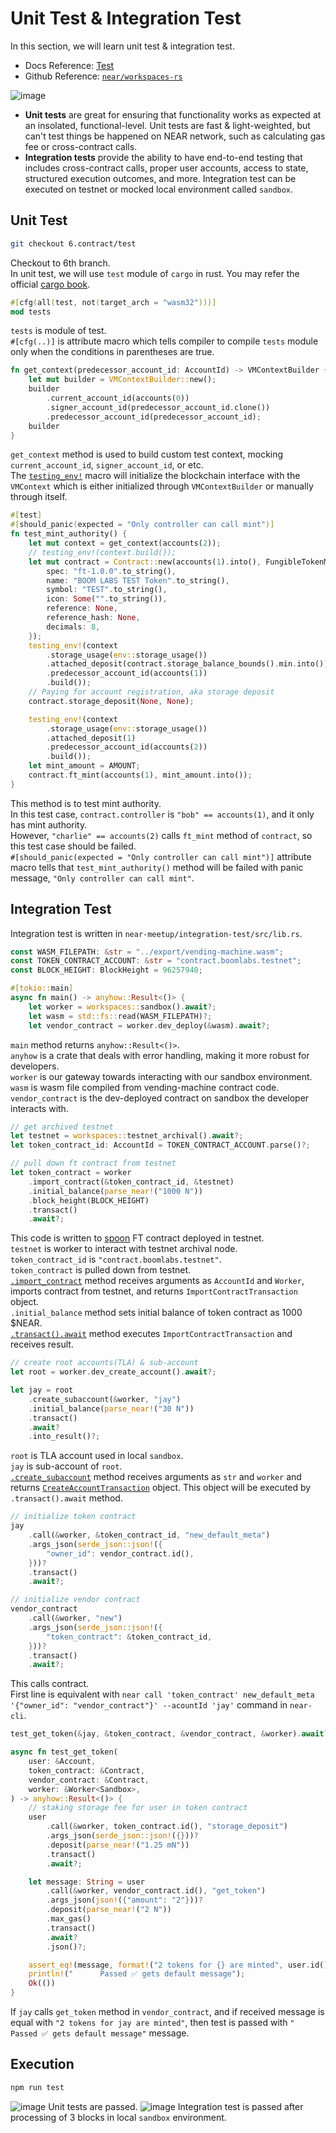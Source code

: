 # Unit Test & Integration Test

In this section, we will learn unit test & integration test.
* Docs Reference: [Test](https://docs.near.org/develop/testing/introduction)  
* Github Reference: [`near/workspaces-rs`](https://github.com/near/workspaces-rs)      

![image](https://user-images.githubusercontent.com/96561121/187455447-fdfb75ff-dc32-4243-9a40-9a8c3236d6bb.png)
* **Unit tests** are great for ensuring that functionality works as expected at an insolated, functional-level. Unit tests are fast & light-weighted, but can't test things be happened on NEAR network, such as calculating gas fee or cross-contract calls.
* **Integration tests** provide the ability to have end-to-end testing that includes cross-contract calls, proper user accounts, access to state, structured execution outcomes, and more. Integration test can be executed on testnet or mocked local environment called `sandbox`.

## Unit Test
```bash
git checkout 6.contract/test
```
Checkout to 6th branch.   
In unit test, we will use `test` module of `cargo` in rust. You may refer the official [cargo book](https://doc.rust-lang.org/cargo/guide/tests.html).
```rust
#[cfg(all(test, not(target_arch = "wasm32")))]
mod tests
```
`tests` is module of test.   
`#[cfg(..)]` is attribute macro which tells compiler to compile `tests` module only when the conditions in parentheses are true.
```rust
fn get_context(predecessor_account_id: AccountId) -> VMContextBuilder {
    let mut builder = VMContextBuilder::new();
    builder
        .current_account_id(accounts(0))
        .signer_account_id(predecessor_account_id.clone())
        .predecessor_account_id(predecessor_account_id);
    builder
}
```
`get_context` method is used to build custom test context, mocking `current_account_id`, `signer_account_id`, or etc.   
The [`testing_env!`](https://docs.rs/near-sdk/latest/near_sdk/macro.testing_env.html) macro will initialize the blockchain interface with the `VMContext` which is either initialized through `VMContextBuilder` or manually through itself.
```rust
#[test]
#[should_panic(expected = "Only controller can call mint")]
fn test_mint_authority() {
    let mut context = get_context(accounts(2));
    // testing_env!(context.build());
    let mut contract = Contract::new(accounts(1).into(), FungibleTokenMetadata {
        spec: "ft-1.0.0".to_string(),
        name: "BOOM LABS TEST Token".to_string(),
        symbol: "TEST".to_string(),
        icon: Some("".to_string()),
        reference: None,
        reference_hash: None,
        decimals: 8,
    });
    testing_env!(context
        .storage_usage(env::storage_usage())
        .attached_deposit(contract.storage_balance_bounds().min.into())
        .predecessor_account_id(accounts(1))
        .build());
    // Paying for account registration, aka storage deposit
    contract.storage_deposit(None, None);

    testing_env!(context
        .storage_usage(env::storage_usage())
        .attached_deposit(1)
        .predecessor_account_id(accounts(2))
        .build());
    let mint_amount = AMOUNT;
    contract.ft_mint(accounts(1), mint_amount.into());
}
```
This method is to test mint authority.   
In this test case, `contract.controller` is `"bob" == accounts(1)`, and it only has mint authority.   
However, `"charlie" == accounts(2)` calls `ft_mint` method of `contract`, so this test case should be failed.   
`#[should_panic(expected = "Only controller can call mint")]` attribute macro tells that `test_mint_authority()` method will be failed with panic message, `"Only controller can call mint"`.
## Integration Test
Integration test is written in `near-meetup/integration-test/src/lib.rs`.
```rust
const WASM_FILEPATH: &str = "../export/vending-machine.wasm";
const TOKEN_CONTRACT_ACCOUNT: &str = "contract.boomlabs.testnet";
const BLOCK_HEIGHT: BlockHeight = 96257940;

#[tokio::main]
async fn main() -> anyhow::Result<()> {
    let worker = workspaces::sandbox().await?;
    let wasm = std::fs::read(WASM_FILEPATH)?;
	let vendor_contract = worker.dev_deploy(&wasm).await?;
```
`main` method returns `anyhow::Result<()>`.   
`anyhow` is a crate that deals with error handling, making it more robust for developers.   
`worker` is our gateway towards interacting with our sandbox environment.   
`wasm` is wasm file compiled from vending-machine contract code.   
`vendor_contract` is the dev-deployed contract on sandbox the developer interacts with.
```rust
// get archived testnet
let testnet = workspaces::testnet_archival().await?;
let token_contract_id: AccountId = TOKEN_CONTRACT_ACCOUNT.parse()?;

// pull down ft contract from testnet
let token_contract = worker
    .import_contract(&token_contract_id, &testnet)
    .initial_balance(parse_near!("1000 N"))
    .block_height(BLOCK_HEIGHT)
    .transact()
    .await?;
```
This code is written to [spoon](https://github.com/near/workspaces-rs#spooning---pulling-existing-state-and-contracts-from-mainnettestnet) FT contract deployed in testnet.   
`testnet` is worker to interact with testnet archival node.   
`token_contract_id` is `"contract.boomlabs.testnet"`.   
`token_contract` is pulled down from testnet.   
[`.import_contract`](https://docs.rs/workspaces/latest/workspaces/struct.Worker.html#method.import_contract) method receives arguments as `AccountId` and `Worker`, imports contract from testnet, and returns `ImportContractTransaction` object.   
`.initial_balance` method sets initial balance of token contract as 1000 $NEAR.   
[`.transact().await`](https://docs.rs/workspaces/latest/workspaces/operations/struct.Transaction.html#method.transact) method executes `ImportContractTransaction` and receives result.
```rust
// create root accounts(TLA) & sub-account
let root = worker.dev_create_account().await?;

let jay = root
    .create_subaccount(&worker, "jay")
    .initial_balance(parse_near!("30 N"))
    .transact()
    .await?
    .into_result()?;
```
`root` is TLA account used in local `sandbox`.   
`jay` is sub-account of `root`.   
[`.create_subaccount`](https://docs.rs/workspaces/latest/workspaces/struct.Account.html#method.create_subaccount) method receives arguments as `str` and `worker` and returns [`CreateAccountTransaction`](https://docs.rs/workspaces/latest/workspaces/operations/struct.CreateAccountTransaction.html) object. This object will be executed by `.transact().await` method.
```rust
// initialize token contract
jay
    .call(&worker, &token_contract_id, "new_default_meta")
    .args_json(serde_json::json!({
        "owner_id": vendor_contract.id(),
    }))?
    .transact()
    .await?;

// initialize vendor contract
vendor_contract
    .call(&worker, "new")
    .args_json(serde_json::json!({
        "token_contract": &token_contract_id,
    }))?
    .transact()
    .await?;
```
This calls contract.   
First line is equivalent with `near call 'token_contract' new_default_meta '{"owner_id": "vendor_contract"}' --acountId 'jay'` command in `near-cli`.
```rust
test_get_token(&jay, &token_contract, &vendor_contract, &worker).await?;

async fn test_get_token(
    user: &Account,
    token_contract: &Contract,
    vendor_contract: &Contract,
    worker: &Worker<Sandbox>,
) -> anyhow::Result<()> {
    // staking storage fee for user in token contract
    user
        .call(&worker, token_contract.id(), "storage_deposit")
        .args_json(serde_json::json!({}))?
        .deposit(parse_near!("1.25 mN"))
        .transact()
        .await?;

    let message: String = user
        .call(&worker, vendor_contract.id(), "get_token")
        .args_json(json!({"amount": "2"}))?
        .deposit(parse_near!("2 N"))
        .max_gas()
        .transact()
        .await?
        .json()?;

    assert_eq!(message, format!("2 tokens for {} are minted", user.id()).to_string());
    println!("      Passed ✅ gets default message");
    Ok(())
}
```
If `jay` calls `get_token` method in `vendor_contract`, and if received message is equal with `"2 tokens for jay are minted"`, then test is passed with `"      Passed ✅ gets default message"` message.
## Execution
```bash
npm run test
```
![image](https://user-images.githubusercontent.com/96561121/187462904-6b427f58-314a-4d05-a735-3778359cccc1.png)
Unit tests are passed.
![image](https://user-images.githubusercontent.com/96561121/187463014-d83b86ba-7574-4084-90aa-dc3d625168cd.png)
Integration test is passed after processing of 3 blocks in local `sandbox` environment.
